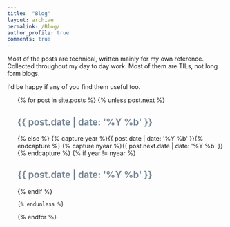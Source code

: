 ```yaml
---
title:  "Blog"
layout: archive
permalink: /Blog/
author_profile: true
comments: true
---
```


Most of the posts are technical, written mainly for my own reference. Collected throughout my day to day work. Most of them are TILs, not long form blogs.

I'd be happy if any of you find them useful too.

<ul>
  {% for post in site.posts %}
    {% unless post.next %}
      <font color="#778899"><h2>{{ post.date | date: '%Y %b' }}</h2></font>
    {% else %}
      {% capture year %}{{ post.date | date: '%Y %b' }}{% endcapture %}
      {% capture nyear %}{{ post.next.date | date: '%Y %b' }}{% endcapture %}
      {% if year != nyear %}
        <font color="#778899"><h2>{{ post.date | date: '%Y %b' }}</h2></font>
      {% endif %}

    {% endunless %}
  {% endfor %}
</ul>
